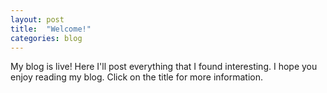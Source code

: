 ```yaml
---
layout: post
title:  "Welcome!"
categories: blog
---
```


My blog is live! Here I'll post everything that I found interesting. I hope you enjoy reading my blog. Click on the title for more information.